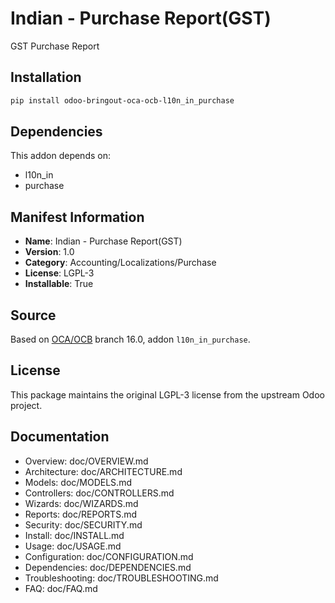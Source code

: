 # Indian - Purchase Report(GST)

GST Purchase Report

## Installation

```bash
pip install odoo-bringout-oca-ocb-l10n_in_purchase
```

## Dependencies

This addon depends on:
- l10n_in
- purchase

## Manifest Information

- **Name**: Indian - Purchase Report(GST)
- **Version**: 1.0
- **Category**: Accounting/Localizations/Purchase
- **License**: LGPL-3
- **Installable**: True

## Source

Based on [OCA/OCB](https://github.com/OCA/OCB) branch 16.0, addon `l10n_in_purchase`.

## License

This package maintains the original LGPL-3 license from the upstream Odoo project.

## Documentation

- Overview: doc/OVERVIEW.md
- Architecture: doc/ARCHITECTURE.md
- Models: doc/MODELS.md
- Controllers: doc/CONTROLLERS.md
- Wizards: doc/WIZARDS.md
- Reports: doc/REPORTS.md
- Security: doc/SECURITY.md
- Install: doc/INSTALL.md
- Usage: doc/USAGE.md
- Configuration: doc/CONFIGURATION.md
- Dependencies: doc/DEPENDENCIES.md
- Troubleshooting: doc/TROUBLESHOOTING.md
- FAQ: doc/FAQ.md
